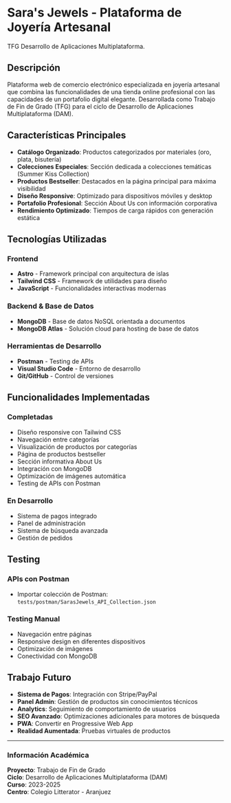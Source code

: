 # Sara's Jewels - Plataforma de Joyería Artesanal
TFG Desarrollo de Aplicaciones Multiplataforma.

## Descripción

Plataforma web de comercio electrónico especializada en joyería artesanal que combina las funcionalidades de una tienda online profesional con las capacidades de un portafolio digital elegante. Desarrollada como Trabajo de Fin de Grado (TFG) para el ciclo de Desarrollo de Aplicaciones Multiplataforma (DAM).

## Características Principales

* **Catálogo Organizado**: Productos categorizados por materiales (oro, plata, bisutería)
* **Colecciones Especiales**: Sección dedicada a colecciones temáticas (Summer Kiss Collection)
* **Productos Bestseller**: Destacados en la página principal para máxima visibilidad
* **Diseño Responsive**: Optimizado para dispositivos móviles y desktop
* **Portafolio Profesional**: Sección About Us con información corporativa
* **Rendimiento Optimizado**: Tiempos de carga rápidos con generación estática

## Tecnologías Utilizadas

### Frontend
* **Astro** - Framework principal con arquitectura de islas
* **Tailwind CSS** - Framework de utilidades para diseño
* **JavaScript** - Funcionalidades interactivas modernas

### Backend & Base de Datos
* **MongoDB** - Base de datos NoSQL orientada a documentos
* **MongoDB Atlas** - Solución cloud para hosting de base de datos

### Herramientas de Desarrollo
* **Postman** - Testing de APIs
* **Visual Studio Code** - Entorno de desarrollo
* **Git/GitHub** - Control de versiones

## Funcionalidades Implementadas

### Completadas
* Diseño responsive con Tailwind CSS
* Navegación entre categorías
* Visualización de productos por categorías
* Página de productos bestseller
* Sección informativa About Us
* Integración con MongoDB
* Optimización de imágenes automática
* Testing de APIs con Postman

### En Desarrollo
* Sistema de pagos integrado
* Panel de administración
* Sistema de búsqueda avanzada
* Gestión de pedidos

## Testing

### APIs con Postman
* Importar colección de Postman: `tests/postman/SarasJewels_API_Collection.json`

### Testing Manual
* Navegación entre páginas
* Responsive design en diferentes dispositivos
* Optimización de imágenes
* Conectividad con MongoDB

## Trabajo Futuro

* **Sistema de Pagos**: Integración con Stripe/PayPal
* **Panel Admin**: Gestión de productos sin conocimientos técnicos
* **Analytics**: Seguimiento de comportamiento de usuarios
* **SEO Avanzado**: Optimizaciones adicionales para motores de búsqueda
* **PWA**: Convertir en Progressive Web App
* **Realidad Aumentada**: Pruebas virtuales de productos


---

### Información Académica

**Proyecto**: Trabajo de Fin de Grado  
**Ciclo**: Desarrollo de Aplicaciones Multiplataforma (DAM)  
**Curso**: 2023-2025  
**Centro**: Colegio Litterator - Aranjuez


 
